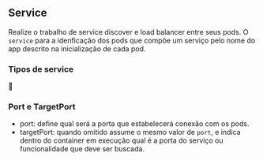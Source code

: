 ## Service

Realize o trabalho de service discover e load balancer entre seus pods.
O `service` para a idenficação dos pods que compõe um serviço pelo nome do app
descrito na inicialização de cada pod.

### Tipos de service

:construction:

### Port e TargetPort

* port: define qual será a porta que estabelecerá conexão com os pods.
* targetPort: quando omitido assume o mesmo valor de `port`, e indica dentro do
container em execução qual é a porta do serviço ou funcionalidade que deve ser
buscada.
